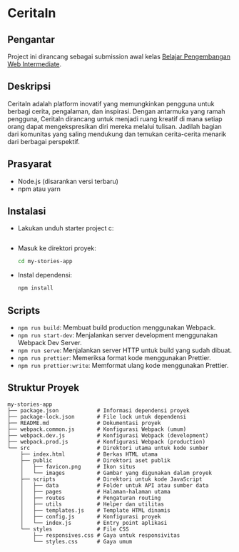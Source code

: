 # CeritaIn

## Pengantar

Project ini dirancang sebagai submission awal kelas [Belajar Pengembangan Web Intermediate](https://www.dicoding.com/academies/219).

## Deskripsi

CeritaIn adalah platform inovatif yang memungkinkan pengguna untuk berbagi cerita, pengalaman, dan inspirasi. Dengan antarmuka yang ramah pengguna, CeritaIn dirancang untuk menjadi ruang kreatif di mana setiap orang dapat mengekspresikan diri mereka melalui tulisan. Jadilah bagian dari komunitas yang saling mendukung dan temukan cerita-cerita menarik dari berbagai perspektif.

## Prasyarat

- Node.js (disarankan versi terbaru)
- npm atau yarn

## Instalasi

- Lakukan unduh starter project c:

  ```bash

  ```

- Masuk ke direktori proyek:

  ```bash
  cd my-stories-app
  ```

- Instal dependensi:
  ```bash
  npm install
  ```

## Scripts

- `npm run build`: Membuat build production menggunakan Webpack.
- `npm run start-dev`: Menjalankan server development menggunakan Webpack Dev Server.
- `npm run serve`: Menjalankan server HTTP untuk build yang sudah dibuat.
- `npm run prettier`: Memeriksa format kode menggunakan Prettier.
- `npm run prettier:write`: Memformat ulang kode menggunakan Prettier.

## Struktur Proyek

```plaintext
my-stories-app
├── package.json            # Informasi dependensi proyek
├── package-lock.json       # File lock untuk dependensi
├── README.md               # Dokumentasi proyek
├── webpack.common.js       # Konfigurasi Webpack (umum)
├── webpack.dev.js          # Konfigurasi Webpack (development)
├── webpack.prod.js         # Konfigurasi Webpack (production)
└── src                     # Direktori utama untuk kode sumber
    ├── index.html          # Berkas HTML utama
    ├── public              # Direktori aset publik
    │   ├── favicon.png     # Ikon situs
    │   └── images          # Gambar yang digunakan dalam proyek
    ├── scripts             # Direktori untuk kode JavaScript
    │   ├── data            # Folder untuk API atau sumber data
    │   ├── pages           # Halaman-halaman utama
    │   ├── routes          # Pengaturan routing
    │   ├── utils           # Helper dan utilitas
    │   ├── templates.js    # Template HTML dinamis
    │   ├── config.js       # Konfigurasi proyek
    │   └── index.js        # Entry point aplikasi
    └── styles              # File CSS
        ├── responsives.css # Gaya untuk responsivitas
        └── styles.css      # Gaya umum
```
